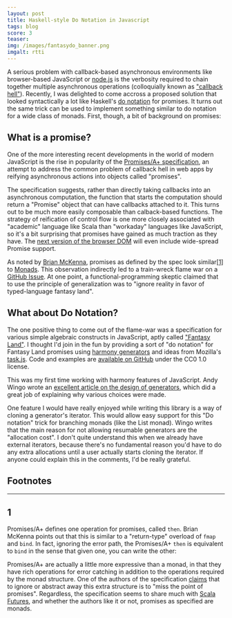 ```yaml
---
layout: post
title: Haskell-style Do Notation in Javascript
tags: blog
score: 3
teaser: 
img: /images/fantasydo_banner.png
imgalt: rtti
---
```


A serious problem with callback-based asynchronous environments like browser-based JavaScript or [node.js](nodejs.org) is the verbosity required to chain together multiple asynchronous operations (colloquially known as ["callback hell"](http://elm-lang.org/learn/Escape-from-Callback-Hell.elm)).  Recently, I was delighted to come accross a proposed solution that looked syntactically a lot like Haskell's [do notation](http://en.wikibooks.org/wiki/Haskell/do_Notation) for promises.  It turns out the same trick can be used to implement something similar to do notation for a wide class of monads.  First, though, a bit of background on promises:

</div><div class="post">

## What is a promise?

One of the more interesting recent developments in the world of modern JavaScript is the rise in popularity of the [Promises/A+ specification](http://promises-aplus.github.io/promises-spec/), an attempt to address the common problem of callback hell in web apps by reifying asynchronous actions into objects called "promises".

The specification suggests, rather than directly taking callbacks into an asynchronous computation, the function that starts the computation should return a "Promise" object that can have callbacks attached to it.  This turns out to be much more easily composable than calback-based functions.  The strategy of reification of control flow is one more closely associated with "academic" language like Scala than "workaday" languages like JavaScript, so it's a bit surprising that promises have gained as much traction as they have.  The [next version of the browser DOM](http://dom.spec.whatwg.org/) will even include wide-spread Promise support.

As noted by [Brian McKenna](http://brianmckenna.org/blog/category_theory_promisesaplus), promises as defined by the spec look similar[[1]](#foot1) to [Monads](http://www.haskell.org/tutorial/monads.html).  This observation indirectly led to a train-wreck flame war on a [GitHub Issue](https://github.com/promises-aplus/promises-spec/issues/94).  At one point, a functional-programming skeptic claimed that to use the principle of generalization was to "ignore reality in favor of typed-language fantasy land".

</div><div class="post">

## What about Do Notation?

The one positive thing to come out of the flame-war was a specification for various simple algebraic constructs in JavaScript, aptly called ["Fantasy Land"](https://github.com/fantasyland/fantasy-land).  I thought I'd join in the fun by providing a sort of "do notation" for Fantasy Land promises using [harmony generators](http://wiki.ecmascript.org/doku.php?id=harmony:generators) and ideas from Mozilla's [task.js](http://taskjs.org/).  Code and examples are [available on GitHub](http://github.com/russellmcc/fantasydo) under the CC0 1.0 license.

This was my first time working with harmony features of JavaScript.  Andy Wingo wrote an [excellent article on the design of generators](http://wingolog.org/archives/2013/02/25/on-generators), which did a great job of explaining why various choices were made.

One feature I would have really enjoyed while writing this library is a way of cloning a generator's iterator.  This would allow easy support for this "Do notation" trick for branching monads (like the List monad).  Wingo writes that the main reason for not allowing resumable generators are the "allocation cost".  I don't quite understand this when we already have external iterators, because there's no fundamental reason you'd have to do any extra allocations until a user actually starts cloning the iterator.  If anyone could explain this in the comments, I'd be really grateful.

</div><div class="post">


## Footnotes

------

<a id="foot1"></a>

## 1

Promises/A+ defines one operation for promises, called `then`.  Brian McKenna points out that this is similar to a "return-type" overload of `fmap` and `bind`.  In fact, ignoring the error path, the Promises/A+ `then` is equivalent to `bind` in the sense that given one, you can write the other:

<script src="https://gist.github.com/russellmcc/8497511.js"></script>

Promises/A+ are actually a little more expressive than a monad, in that they have rich operations for error catching in addition to the operations required by the monad structure.  One of the authors of the specification [claims](https://github.com/promises-aplus/promises-spec/issues/94#issuecomment-16176966) that to ignore or abstract away this extra structure is to "miss the point of promises".  Regardless, the specification seems to share much with [Scala Futures](http://www.scala-lang.org/api/current/index.html#scala.concurrent.Future), and whether the authors like it or not, promises as specified are monads.
